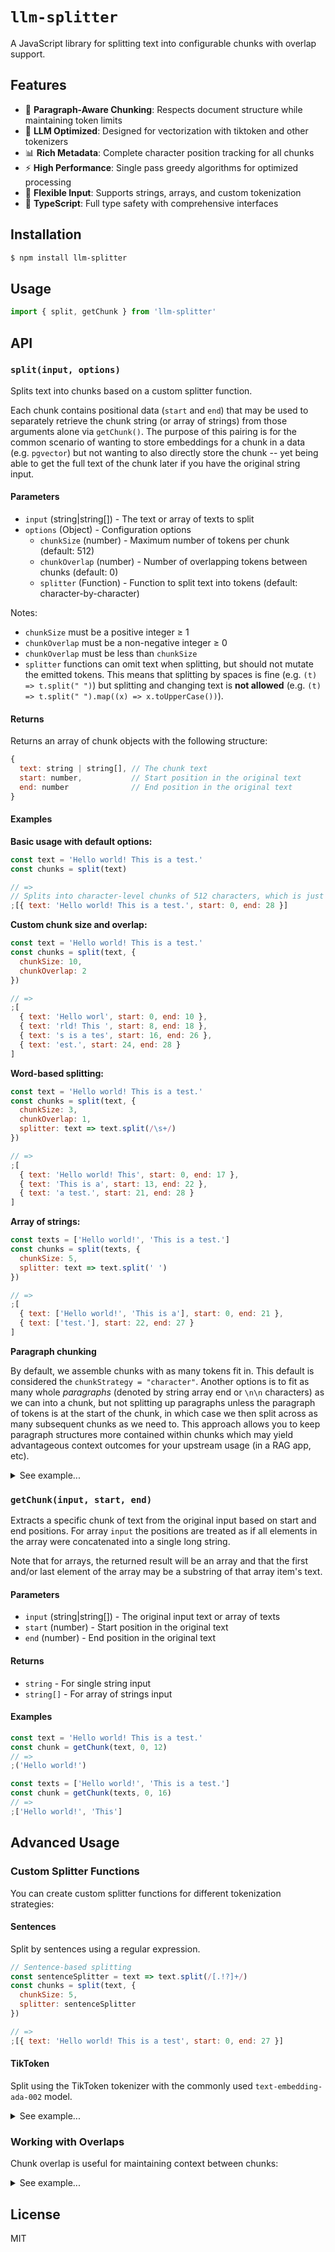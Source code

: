 # `llm-splitter`

A JavaScript library for splitting text into configurable chunks with overlap support.

## Features

- 📖 **Paragraph-Aware Chunking**: Respects document structure while maintaining token limits
- 🧠 **LLM Optimized**: Designed for vectorization with tiktoken and other tokenizers
- 📊 **Rich Metadata**: Complete character position tracking for all chunks
- ⚡ **High Performance**: Single pass greedy algorithms for optimized processing
- 🎨 **Flexible Input**: Supports strings, arrays, and custom tokenization
- 📝 **TypeScript**: Full type safety with comprehensive interfaces

## Installation

```sh
$ npm install llm-splitter
```

## Usage

```js
import { split, getChunk } from 'llm-splitter'
```

## API

### `split(input, options)`

Splits text into chunks based on a custom splitter function.

Each chunk contains positional data (`start` and `end`) that may be used to separately retrieve the chunk string (or array of strings) from those arguments alone via `getChunk()`. The purpose of this pairing is for the common scenario of wanting to store embeddings for a chunk in a data (e.g. `pgvector`) but not wanting to also directly store the chunk -- yet being able to get the full text of the chunk later if you have the original string input.

#### Parameters

- `input` (string|string[]) - The text or array of texts to split
- `options` (Object) - Configuration options
  - `chunkSize` (number) - Maximum number of tokens per chunk (default: 512)
  - `chunkOverlap` (number) - Number of overlapping tokens between chunks (default: 0)
  - `splitter` (Function) - Function to split text into tokens (default: character-by-character)

Notes:

- `chunkSize` must be a positive integer ≥ 1
- `chunkOverlap` must be a non-negative integer ≥ 0
- `chunkOverlap` must be less than `chunkSize`
- `splitter` functions can omit text when splitting, but should not mutate the emitted tokens. This means that splitting by spaces is fine (e.g. `(t) => t.split(" ")`) but splitting and changing text is **not allowed** (e.g. `(t) => t.split(" ").map((x) => x.toUpperCase())`).

#### Returns

Returns an array of chunk objects with the following structure:

```js
{
  text: string | string[], // The chunk text
  start: number,           // Start position in the original text
  end: number              // End position in the original text
}
```

#### Examples

**Basic usage with default options:**

```js
const text = 'Hello world! This is a test.'
const chunks = split(text)

// =>
// Splits into character-level chunks of 512 characters, which is just the original string here ;)
;[{ text: 'Hello world! This is a test.', start: 0, end: 28 }]
```

**Custom chunk size and overlap:**

```js
const text = 'Hello world! This is a test.'
const chunks = split(text, {
  chunkSize: 10,
  chunkOverlap: 2
})

// =>
;[
  { text: 'Hello worl', start: 0, end: 10 },
  { text: 'rld! This ', start: 8, end: 18 },
  { text: 's is a tes', start: 16, end: 26 },
  { text: 'est.', start: 24, end: 28 }
]
```

**Word-based splitting:**

```js
const text = 'Hello world! This is a test.'
const chunks = split(text, {
  chunkSize: 3,
  chunkOverlap: 1,
  splitter: text => text.split(/\s+/)
})

// =>
;[
  { text: 'Hello world! This', start: 0, end: 17 },
  { text: 'This is a', start: 13, end: 22 },
  { text: 'a test.', start: 21, end: 28 }
]
```

**Array of strings:**

```js
const texts = ['Hello world!', 'This is a test.']
const chunks = split(texts, {
  chunkSize: 5,
  splitter: text => text.split(' ')
})

// =>
;[
  { text: ['Hello world!', 'This is a'], start: 0, end: 21 },
  { text: ['test.'], start: 22, end: 27 }
]
```

**Paragraph chunking**

By default, we assemble chunks with as many tokens fit in. This default is considered the `chunkStrategy = "character"`. Another options is to fit as many whole _paragraphs_ (denoted by string array end or `\n\n` characters) as we can into a chunk, but not splitting up paragraphs unless the paragraph of tokens is at the start of the chunk, in which case we then split across as many subsequent chunks as we need to. This approach allows you to keep paragraph structures more contained within chunks which may yield advantageous context outcomes for your upstream usage (in a RAG app, etc).

<details>
  <summary>See example...</summary>

```js
// Mix of paragraphs across array items and within items with `\n\n` marker.
const texts = [
  'Who has seen the wind?\n\nNeither I nor you.',
  'But when the leaves hang trembling,',
  'The wind is passing through.',
  'Who has seen the wind?\n\nNeither you nor I.',
  'But when the trees bow down their heads,',
  'The wind is passing by.'
]
const chunks = split(text10, {
  chunkSize: 20,
  chunkOverlap: 2,
  chunkStrategy: 'paragraph',
  splitter: text => text.split(/\s+/)
})

// =>
;[
  {
    text: [
      'Who has seen the wind?\n\nNeither I nor you.',
      'But when the leaves hang trembling,',
      'The wind is passing through.'
    ],
    start: 0,
    end: 105
  },
  {
    text: [
      'passing through.',
      'Who has seen the wind?\n\nNeither you nor I.',
      'But when the trees bow down their heads,'
    ],
    start: 89,
    end: 187
  },
  {
    text: ['their heads,', 'The wind is passing by.'],
    start: 175,
    end: 210
  }
]
```

</details>

### `getChunk(input, start, end)`

Extracts a specific chunk of text from the original input based on start and end positions. For array `input` the positions are treated as if all elements in the array were concatenated into a single long string.

Note that for arrays, the returned result will be an array and that the first and/or last element of the array may be a substring of that array item's text.

#### Parameters

- `input` (string|string[]) - The original input text or array of texts
- `start` (number) - Start position in the original text
- `end` (number) - End position in the original text

#### Returns

- `string` - For single string input
- `string[]` - For array of strings input

#### Examples

```js
const text = 'Hello world! This is a test.'
const chunk = getChunk(text, 0, 12)
// =>
;('Hello world!')

const texts = ['Hello world!', 'This is a test.']
const chunk = getChunk(texts, 0, 16)
// =>
;['Hello world!', 'This']
```

## Advanced Usage

### Custom Splitter Functions

You can create custom splitter functions for different tokenization strategies:

#### Sentences

Split by sentences using a regular expression.

```js
// Sentence-based splitting
const sentenceSplitter = text => text.split(/[.!?]+/)
const chunks = split(text, {
  chunkSize: 5,
  splitter: sentenceSplitter
})

// =>
;[{ text: 'Hello world! This is a test', start: 0, end: 27 }]
```

#### TikToken

Split using the TikToken tokenizer with the commonly used `text-embedding-ada-002` model.

<details>
  <summary>See example...</summary>

```js
import tiktoken from 'tiktoken'

// Create a tokenizer for a specific model
const tokenizer = tiktoken.encoding_for_model('text-embedding-ada-002')
const td = new TextDecoder()

// Create a token splitter function
const tokenSplitter = text =>
  Array.from(tokenizer.encode(text)).map(token =>
    td.decode(tokenizer.decode([token]))
  )

const text = 'Hello world! This is a test.'
const chunks = split(text, {
  chunkSize: 3,
  chunkOverlap: 1,
  splitter: tokenSplitter
})

// Don't forget to free the tokenizer when done
tokenizer.free()

// =>
;[
  { text: 'Hello world!', start: 0, end: 12 },
  { text: '! This is', start: 11, end: 20 },
  { text: ' is a test', start: 17, end: 27 },
  { text: ' test.', start: 22, end: 28 }
]
```

</details>

### Working with Overlaps

Chunk overlap is useful for maintaining context between chunks:

<details>
  <summary>See example...</summary>

```js
const text = 'This is a very long document that needs to be split into chunks.'
const chunks = split(text, {
  chunkSize: 10,
  chunkOverlap: 3,
  splitter: text => text.split(' ')
})
// Each chunk will share 3 words with the previous chunk
// =>
;[
  {
    text: 'This is a very long document that needs to be',
    start: 0,
    end: 45
  },
  { text: 'needs to be split into chunks.', start: 34, end: 64 }
]
```

</details>

## License

MIT
